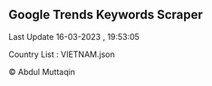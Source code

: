 

## Google Trends Keywords Scraper 
 
Last Update 16-03-2023 , 19:53:05

Country List :
VIETNAM.json



© Abdul Muttaqin 
